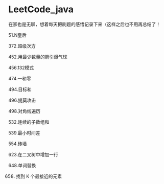 # LeetCode_java
在家也是无聊，想着每天把刷题的感悟记录下来（这样之后也不用再总结了！



51.N皇后

372.超级次方

452.用最少数量的箭引爆气球

456.132模式

474.一和零

494.目标和

496.提莫攻击

498.对角线遍历

532.连续的子数组和

539.最小时间差

554.砖墙

623.在二叉树中增加一行

648.单词替换

658. 找到 K 个最接近的元素